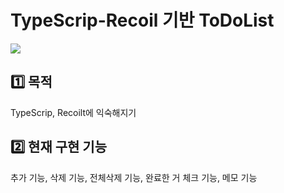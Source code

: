 # TypeScrip-Recoil 기반 ToDoList

<img src="https://user-images.githubusercontent.com/78889402/193385840-70c28aaa-1c9b-4512-8180-a86594c764ea.mov">



## 1️⃣ 목적
TypeScrip, Recoilt에 익숙해지기

## 2️⃣ 현재 구현 기능
추가 기능, 삭제 기능, 전체삭제 기능, 완료한 거 체크 기능, 메모 기능
